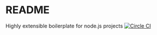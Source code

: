 README
=========

Highly extensible boilerplate for node.js projects [![Circle CI](https://circleci.com/gh/mindfreakthemon/generic-node-server.svg?style=shield)](https://circleci.com/gh/mindfreakthemon/generic-node-server)
